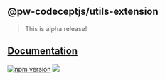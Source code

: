 ## @pw-codeceptjs/utils-extension

> This is alpha release!

## [Documentation](https://reutenkoivan.github.io/pw-codeceptjs/)

<p>
  <a href="https://www.npmjs.com/package/@pw-codeceptjs/utils-extension"><img src="https://img.shields.io/npm/v/@pw-codeceptjs/utils-extension.svg?style=flat" alt="npm version"></a>
  <a href="#license"><img src="https://img.shields.io/github/license/sourcerer-io/hall-of-fame.svg?colorB=ff0000"></a>
</p>
